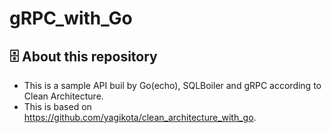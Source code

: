 # gRPC_with_Go
## 🗄 About this repository
* This is a sample API buil by Go(echo), SQLBoiler and gRPC according to Clean Architecture.
* This is based on https://github.com/yagikota/clean_architecture_with_go.

